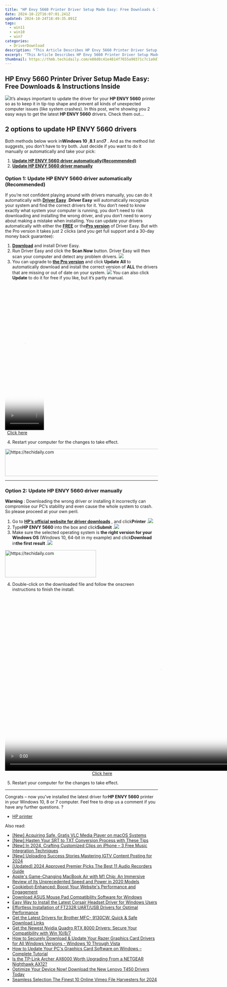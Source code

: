 ```yaml
---
title: "HP Envy 5660 Printer Driver Setup Made Easy: Free Downloads & Instructions Inside"
date: 2024-10-22T16:07:01.241Z
updated: 2024-10-24T18:49:35.891Z
tags:
  - win11
  - win10
  - win7
categories:
  - DriverDownload
description: "This Article Describes HP Envy 5660 Printer Driver Setup Made Easy: Free Downloads & Instructions Inside"
excerpt: "This Article Describes HP Envy 5660 Printer Driver Setup Made Easy: Free Downloads & Instructions Inside"
thumbnail: https://thmb.techidaily.com/e88d8c41e4814f7655a90371c7c1a9d7d6681eb85438d5aed456505e78685831.jpg
---
```


## HP Envy 5660 Printer Driver Setup Made Easy: Free Downloads & Instructions Inside

![](https://images.drivereasy.com/wp-content/uploads/2018/06/img_5b2a08ed497d8.jpg)It’s always important to update the driver for your **HP ENVY 5660** printer so as to keep it in tip-top shape and prevent all kinds of unexpected computer issues (like system crashes).  In this post, we’re showing you 2 easy ways to get the latest **HP ENVY 5660**  drivers. Check them out…

## 2 options to update **HP ENVY 5660 drivers**

 Both methods below work in**Windows 10** ,**8.1**  and**7** . And as the method list suggests, you don’t have to try both. Just decide if you want to do it manually or automatically and take your pick:

1. **[Update HP ENVY 5660 driver automatically(Recommended)](https://www.drivereasy.com/knowledge/hp-envy-5660-driver-download-install-easily/#O1)**
2. **[Update HP ENVY 5660 driver manually](https://tools.techidaily.com/drivereasy/download/)**

### Option 1: Update **HP ENVY 5660**  driver automatically (Recommended)

If you’re not confident playing around with drivers manually, you can do it automatically with **[Driver Easy](https://tools.techidaily.com/drivereasy/download/)** .**Driver Easy**  will automatically recognize your system and find the correct drivers for it. You don’t need to know exactly what system your computer is running, you don’t need to risk downloading and installing the wrong driver, and you don’t need to worry about making a mistake when installing. You can update your drivers automatically with either the **[FREE](https://tools.techidaily.com/drivereasy/download/)** or the[**Pro version**](https://tools.techidaily.com/drivereasy/download/) of Driver Easy. But with the Pro version it takes just 2 clicks (and you get full support and a 30-day money back guarantee):

1. **[Download](https://tools.techidaily.com/drivereasy/download/)**  and install Driver Easy.
2. Run Driver Easy and click the **Scan Now** button. Driver Easy will then scan your computer and detect any problem drivers. ![](https://images.drivereasy.com/wp-content/uploads/2018/05/img_5afb955c3ee3c.jpg)
3. You can upgrade to **[the Pro version](https://tools.techidaily.com/drivereasy/download/)**  and click **Update All** to automatically download and install the correct version of **ALL**  the drivers that are missing or out of date on your system. ![](https://images.drivereasy.com/wp-content/uploads/2018/09/img_5b8e00c0171da.jpg) You can also click **Update** to do it for free if you like, but it’s partly manual.

<!-- affiliate ads begin -->
<span id="1977006">
					<video width="128" height="480" style="cursor:pointer"
           poster="//a.impactradius-go.com/display-clicktoplayimage/1977006.png"
           onclick="if(!this.playClicked){this.play();this.setAttribute('controls',true);this.playClicked=true;}">
	   <source src="//a.impactradius-go.com/display-ad/22993-1977006">
	   <img src="//a.impactradius-go.com/display-clicktoplayimage/1977006.png" style="border: none; height: 100%; width: 100%; object-fit: contain">
	</video>
	<div style="width:80px;text-align:center"><a href="javascript:window.open(decodeURIComponent('https%3A%2F%2Fhomestyler.sjv.io%2Fc%2F5597632%2F1977006%2F22993'), '_blank');void(0);">Click here</a></div>
</span>
<img height="0" width="0" src="https://imp.pxf.io/i/5597632/1977006/22993" style="position:absolute;visibility:hidden;" border="0" />
<!-- affiliate ads end -->

4. Restart your computer for the changes to take effect.

<!-- affiliate ads begin -->
<a href="https://aligracehair.sjv.io/c/5597632/1915870/19272" target="_top" id="1915870">
  <img src="//a.impactradius-go.com/display-ad/19272-1915870" border="0" alt="https://techidaily.com" width="728" height="90"/>
</a>
<img height="0" width="0" src="https://aligracehair.sjv.io/i/5597632/1915870/19272" style="position:absolute;visibility:hidden;" border="0" />
<!-- affiliate ads end -->

---

### Option 2: Update **HP ENVY 5660**  driver manually

**Warning** : Downloading the wrong driver or installing it incorrectly can compromise our PC’s stability and even cause the whole system to crash. So please proceed at your own peril.

1. Go to **[HP’s official website for driver downloads](https://support.hp.com/hk-en/drivers)**  , and click**Printer** .![](https://images.drivereasy.com/wp-content/uploads/2018/06/img_5b17620c2da6d.jpg)
2. Type**HP ENVY 5660** into the box and click**Submit** .![](https://images.drivereasy.com/wp-content/uploads/2018/06/img_5b1762cc8910c.png)
3. Make sure the selected operating system is **the right version for your Windows OS** (Windows 10, 64-bit in my example) and click**Download** in**the first result** .![](https://images.drivereasy.com/wp-content/uploads/2018/06/img_5b176382863d2.jpg)

<!-- affiliate ads begin -->
<a href="https://review-au.sjv.io/c/5597632/2098704/14409" target="_top" id="2098704">
  <img src="//a.impactradius-go.com/display-ad/14409-2098704" border="0" alt="https://techidaily.com" width="300" height="90"/>
</a>
<img height="0" width="0" src="https://review-au.sjv.io/i/5597632/2098704/14409" style="position:absolute;visibility:hidden;" border="0" />
<!-- affiliate ads end -->

4. Double-click on the downloaded file and follow the onscreen instructions to finish the install.

<!-- affiliate ads begin -->
<span id="1492813">
					<video width="1024" height="576" style="cursor:pointer"
           poster="//a.impactradius-go.com/display-clicktoplayimage/1492813.png"
           onclick="if(!this.playClicked){this.play();this.setAttribute('controls',true);this.playClicked=true;}">
	   <source src="//a.impactradius-go.com/display-ad/14559-1492813">
	   <img src="//a.impactradius-go.com/display-clicktoplayimage/1492813.png" style="border: none; height: 100%; width: 100%; object-fit: contain">
	</video>
	<div style="width:640px;text-align:center"><a href="javascript:window.open(decodeURIComponent('https%3A%2F%2Fpropmoneyinc.pxf.io%2Fc%2F5597632%2F1492813%2F14559'), '_blank');void(0);">Click here</a></div>
</span>
<img height="0" width="0" src="https://imp.pxf.io/i/5597632/1492813/14559" style="position:absolute;visibility:hidden;" border="0" />
<!-- affiliate ads end -->

5. Restart your computer for the changes to take effect.

---

 Congrats – now you’ve installed the latest driver for**HP ENVY 5660**  printer  in your Windows 10, 8 or 7 computer. Feel free to drop us a comment if you have any further questions. ?

* [HP printer](https://tools.techidaily.com/drivereasy/download/)

<ins class="adsbygoogle"
     style="display:block"
     data-ad-format="autorelaxed"
     data-ad-client="ca-pub-7571918770474297"
     data-ad-slot="1223367746"></ins>

<ins class="adsbygoogle"
     style="display:block"
     data-ad-client="ca-pub-7571918770474297"
     data-ad-slot="8358498916"
     data-ad-format="auto"
     data-full-width-responsive="true"></ins>

<span class="atpl-alsoreadstyle">Also read:</span>
<div><ul>
<li><a href="https://extra-information.techidaily.com/new-acquiring-safe-gratis-vlc-media-player-on-macos-systems/"><u>[New] Acquiring Safe, Gratis VLC Media Player on macOS Systems</u></a></li>
<li><a href="https://some-knowledge.techidaily.com/new-hasten-your-srt-to-txt-conversion-process-with-these-tips/"><u>[New] Hasten Your SRT to TXT Conversion Process with These Tips</u></a></li>
<li><a href="https://fox-glue.techidaily.com/new-in-2024-crafting-customized-clips-on-iphone-3-free-music-integration-techniques/"><u>[New] In 2024, Crafting Customized Clips on iPhone – 3 Free Music Integration Techniques</u></a></li>
<li><a href="https://instagram-clips.techidaily.com/new-uploading-success-stories-mastering-igtv-content-posting-for-2024/"><u>[New] Uploading Success Stories Mastering IGTV Content Posting for 2024</u></a></li>
<li><a href="https://screen-mirroring-recording.techidaily.com/updated-2024-approved-premier-picks-the-best-11-audio-recorders-guide/"><u>[Updated] 2024 Approved Premier Picks The Best 11 Audio Recorders Guide</u></a></li>
<li><a href="https://bypass-frp.techidaily.com/apples-game-changing-macbook-air-with-m1-chip-an-immersive-review-of-its-unprecedented-speed-and-power-in-2020-models/"><u>Apple's Game-Changing MacBook Air with M1 Chip: An Immersive Review of Its Unprecedented Speed and Power in 2020 Models</u></a></li>
<li><a href="https://discover-best.techidaily.com/cookiebot-enhanced-boost-your-websites-performance-and-engagement/"><u>Cookiebot-Enhanced: Boost Your Website's Performance and Engagement</u></a></li>
<li><a href="https://driver-download.techidaily.com/download-asus-mouse-pad-compatibility-software-for-windows/"><u>Download ASUS Mouse Pad Compatibility Software for Windows</u></a></li>
<li><a href="https://driver-download.techidaily.com/easy-way-to-install-the-latest-corsair-headset-driver-for-windows-users/"><u>Easy Way to Install the Latest Corsair Headset Driver for Windows Users</u></a></li>
<li><a href="https://driver-download.techidaily.com/effortless-installation-of-ft232r-uartusb-drivers-for-optimal-performance/"><u>Effortless Installation of FT232R UART/USB Drivers for Optimal Performance</u></a></li>
<li><a href="https://driver-download.techidaily.com/get-the-latest-drivers-for-brother-mfc-9130cw-quick-and-safe-download-links/"><u>Get the Latest Drivers for Brother MFC- 9130CW: Quick & Safe Download Links</u></a></li>
<li><a href="https://driver-download.techidaily.com/get-the-newest-nvidia-quadro-rtx-8000-drivers-secure-your-compatibility-with-win-1087/"><u>Get the Newest Nvidia Quadro RTX 8000 Drivers: Secure Your Compatibility with Win 10/8/7</u></a></li>
<li><a href="https://driver-download.techidaily.com/how-to-securely-download-and-update-your-razer-graphics-card-drivers-for-all-windows-versions-windows-10-through-vista/"><u>How to Securely Download & Update Your Razer Graphics Card Drivers for All Windows Versions - Windows 10 Through Vista</u></a></li>
<li><a href="https://driver-download.techidaily.com/how-to-update-your-pcs-graphics-card-software-on-windows-complete-tutorial/"><u>How to Update Your PC's Graphics Card Software on Windows – Complete Tutorial</u></a></li>
<li><a href="https://buynow-reviews.techidaily.com/is-the-tp-link-archer-ax6000-worth-upgrading-from-a-netgear-nighthawk-ax12/"><u>Is the TP-Link Archer AX6000 Worth Upgrading From a NETGEAR Nighthawk AX12?</u></a></li>
<li><a href="https://driver-download.techidaily.com/optimize-your-device-now-download-the-new-lenovo-t450-drivers-today/"><u>Optimize Your Device Now! Download the New Lenovo T450 Drivers Today</u></a></li>
<li><a href="https://vimeo-videos.techidaily.com/seamless-selection-the-finest-10-online-vimeo-file-harvesters-for-2024/"><u>Seamless Selection The Finest 10 Online Vimeo File Harvesters for 2024</u></a></li>
</ul></div>


